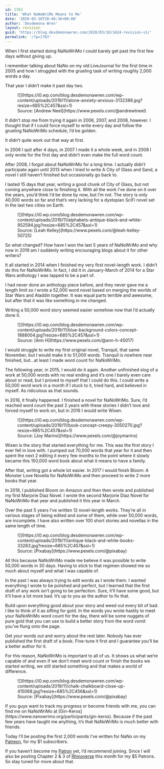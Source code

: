 ```yaml
---
id: 1763
title: 'What NaNoWriMo Means to Me'
date: '2020-03-10T20:48:36+00:00'
author: 'Desdemona Wren'
layout: revision
guid: 'https://blog.desdemonawren.com/2020/03/10/1624-revision-v1/'
permalink: '/?p=1763'
---
```


When I first started doing NaNoWriMo I could barely get past the first few days without giving up.

I remember talking about NaNo on my old LiveJournal for the first time in 2005 and how I struggled with the grueling task of writing roughly 2,000 words a day.

That year I didn’t make it past day two.

<figure class="wp-block-image size-large">![](https://i0.wp.com/blog.desdemonawren.com/wp-content/uploads/2019/11/alone-anxiety-anxious-3132388.jpg?resize=685%2C457&ssl=1)<figcaption>Source: [Andrew Neel](https://www.pexels.com/@andrewtneel)</figcaption></figure>It didn’t stop me from trying it again in 2006, 2007, and 2008, however. I thought that if I could force myself to write every day and follow the grueling NaNoWriMo schedule, I’d be golden.

It didn’t quite work out that way at first.

In 2006 I quit after 4 days, in 2007 I made it a whole week, and in 2008 I only wrote for the first day and didn’t even make the full word count.

After 2008, I forgot about NaNoWriMo for a long time. I actually didn’t participate again until 2013 when I tried to write A City of Glass and Sand, a novel I still haven’t finished but occasionally go back to.

I lasted 15 days that year, writing a good chunk of City of Glass, but not coming anywhere close to finishing it. With all the work I’ve done on it over the years, you’d think I’d be done by now, but I’m not. The story is only 40,000 words so far and that’s very lacking for a dystopian SciFi novel set in the last two cities on Earth.

<figure class="wp-block-image size-large">![](https://i0.wp.com/blog.desdemonawren.com/wp-content/uploads/2019/11/alphabets-antique-black-and-white-952594.jpg?resize=685%2C457&ssl=1)<figcaption>Source: [Leah Kelley](https://www.pexels.com/@leah-kelley-50725)</figcaption></figure>So what changed? How have I won the last 5 years of NaNoWriMo and why now in 2019 am I suddenly writing encouraging blogs about it for other writers?

It all started in 2014 when I finished my very first novel-length work. I didn’t do this for NaNoWriMo. In fact, I did it in January-March of 2014 for a Star Wars anthology I was tapped to be a part of.

I had never done an anthology piece before, and they never gave me a length limit so I wrote a 52,000 word novel based on merging the worlds of Star Wars and Aladdin together. It was equal parts terrible and awesome, but after that it was like something in me changed.

Writing a 50,000 word story seemed easier somehow now that I’d actually done it.

<figure class="wp-block-image size-large">![](https://i0.wp.com/blog.desdemonawren.com/wp-content/uploads/2019/11/blue-background-colors-concept-1888004.jpg?resize=685%2C457&ssl=1)<figcaption>Source: [Ann H](https://www.pexels.com/@ann-h-45017)</figcaption></figure>I would struggle to write my first original novel, Tranquil, that same November, but I would make it to 51,000 words. Tranquil is nowhere near finished, but…at least I made word count for NaNoWriMo.

The following year, in 2015, I would do it again. Another unfinished slog of a work at 50,000 words with no real ending and it’s one I barely even care about or read, but I proved to myself that I could do this. I could write a 50,000 word work in a month if I stuck to it, tried hard, and believed in myself. As ridiculous as that sounds.

In 2016, it finally happened. I finished a novel for NaNoWriMo. Sure, I’d reached word count the past 2 years with these stories I didn’t love and forced myself to work on, but in 2016 I would write Wixen.

<figure class="wp-block-image size-large">![](https://i0.wp.com/blog.desdemonawren.com/wp-content/uploads/2019/11/book-concept-creepy-3050270.jpg?resize=685%2C457&ssl=1)<figcaption>Source: [Joy Marino](https://www.pexels.com/@joymarino)</figcaption></figure>Wixen is the story that started everything for me. This was the first story I ever fell in love with. I pumped out 70,000 words that year for it and then spent the next 2 editing it every few months to the point where it slowly became this 150,000 word book about what it means to have a family.

After that, writing got a whole lot easier. In 2017 I would finish Bloom: A Monster Love Novella for NaNoWriMo and then proceed to write 2 more books that year.

In 2018, I published Bloom on Amazon and then then wrote and published my first Marjorie Diaz Novel. I wrote the second Marjorie Diaz Novel for NaNoWriMo that year and published it this year in March.

Over the past 5 years I’ve written 12 novel-length works. They’re all in various stages of being edited and some of them, while over 50,000 words, are incomplete. I have also written over 100 short stories and novellas in the same length of time.

<figure class="wp-block-image size-large">![](https://i0.wp.com/blog.desdemonawren.com/wp-content/uploads/2019/11/antique-black-and-white-books-33283.jpg?resize=685%2C457&ssl=1)<figcaption>Source: [Pixabay](https://www.pexels.com/@pixabay)</figcaption></figure>All this because NaNoWriMo made me believe it was possible to write 50,000 words in 30 days. Having to stick to that regimen showed me so much about myself and what I was capable of.

In the past I was always trying to edit words as I wrote them. I wanted everything I wrote to be polished and perfect, but I learned that the first draft of any work isn’t going to be perfection. Sure, it’ll have some good, but it’ll have a lot more bad. It’s up to you as the author to fix that.

Build upon everything good about your story and weed out every bit of bad. I like to think of it as sifting for gold. In the words you wrote hastily to meet your NaNoWriMo word count for the day, there will be some nuggets of pure gold that you can use to build a better story from the word vomit you’ve flung onto the page.

Get your words out and worry about the rest later. Nobody has ever published the first draft of a book. Fine-tune it first and I guarantee you’ll be a better author for it.

For this reason, NaNoWriMo is important to all of us. It shows us what we’re capable of and even if we don’t meet word count or finish the books we started writing, we still started something and that makes a world of difference.

<figure class="wp-block-image size-large">![](https://i0.wp.com/blog.desdemonawren.com/wp-content/uploads/2019/11/chalk-chalkboard-close-up-415068.jpg?resize=685%2C456&ssl=1)<figcaption>Source: [Pixabay](https://www.pexels.com/@pixabay)</figcaption></figure>If you guys want to track my progress or become friends with me, you can find me on NaNoWriMo at [Gin-Keros](https://www.nanowrimo.org/participants/gin-keros). Because if the past few years have taught me anything, it’s that NaNoWriMo is much better with friends.

Today I’ll be posting the first 2,000 words I’ve written for NaNo on my [Patreon](https://www.patreon.com/desdemonawren), for my $1 subscribers.

If you haven’t become my [Patron](https://www.patreon.com/desdemonawren) yet, I’d recommend joining. Since I will also be posting Chapter 2 &amp; 3 of [Rhinoverse](https://rhinoverse.desdemonawren.com/) this month for my $5 Patrons. So stay tuned for more about that.